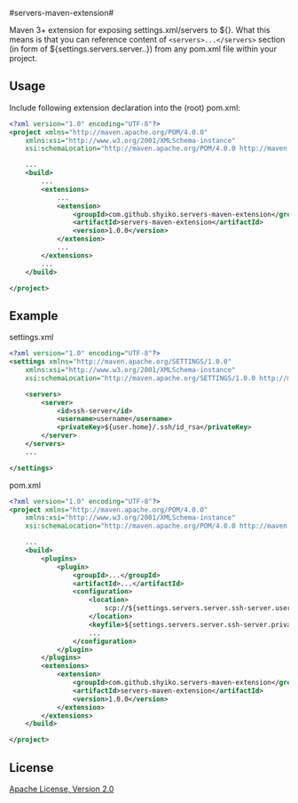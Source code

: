 #servers-maven-extension#

Maven 3+ extension for exposing settings.xml/servers to ${}. What this means is that you can reference content of
`<servers>...</servers>` section (in form of ${settings.servers.server.<server id>.<property>}) from any pom.xml file
within your project.

Usage
---------------

Include following extension declaration into the (root) pom.xml:

```xml
<?xml version="1.0" encoding="UTF-8"?>
<project xmlns="http://maven.apache.org/POM/4.0.0"
    xmlns:xsi="http://www.w3.org/2001/XMLSchema-instance"
    xsi:schemaLocation="http://maven.apache.org/POM/4.0.0 http://maven.apache.org/xsd/maven-4.0.0.xsd">

    ...
    <build>
        ...
        <extensions>
            ...
            <extension>
                <groupId>com.github.shyiko.servers-maven-extension</groupId>
                <artifactId>servers-maven-extension</artifactId>
                <version>1.0.0</version>
            </extension>
            ...
        </extensions>
        ...
    </build>

</project>
```


Example
---------------

settings.xml

```xml
<?xml version="1.0" encoding="UTF-8"?>
<settings xmlns="http://maven.apache.org/SETTINGS/1.0.0"
    xmlns:xsi="http://www.w3.org/2001/XMLSchema-instance"
    xsi:schemaLocation="http://maven.apache.org/SETTINGS/1.0.0 http://maven.apache.org/xsd/settings-1.0.0.xsd">

    <servers>
        <server>
            <id>ssh-server</id>
            <username>username</username>
            <privateKey>${user.home}/.ssh/id_rsa</privateKey>
        </server>
    </servers>
    ...

</settings>
```

pom.xml

```xml
<?xml version="1.0" encoding="UTF-8"?>
<project xmlns="http://maven.apache.org/POM/4.0.0"
    xmlns:xsi="http://www.w3.org/2001/XMLSchema-instance"
    xsi:schemaLocation="http://maven.apache.org/POM/4.0.0 http://maven.apache.org/xsd/maven-4.0.0.xsd">

    ...
    <build>
        <plugins>
            <plugin>
                <groupId>...</groupId>
                <artifactId>...</artifactId>
                <configuration>
                    <location>
                        scp://${settings.servers.server.ssh-server.username}:from-key-file@${ssh-server.url}
                    </location>
                    <keyfile>${settings.servers.server.ssh-server.privateKey}</keyfile>
                    ...
                </configuration>
            </plugin>
        </plugins>
        <extensions>
            <extension>
                <groupId>com.github.shyiko.servers-maven-extension</groupId>
                <artifactId>servers-maven-extension</artifactId>
                <version>1.0.0</version>
            </extension>
        </extensions>
    </build>

</project>
```

License
---------------

[Apache License, Version 2.0](http://www.apache.org/licenses/LICENSE-2.0)